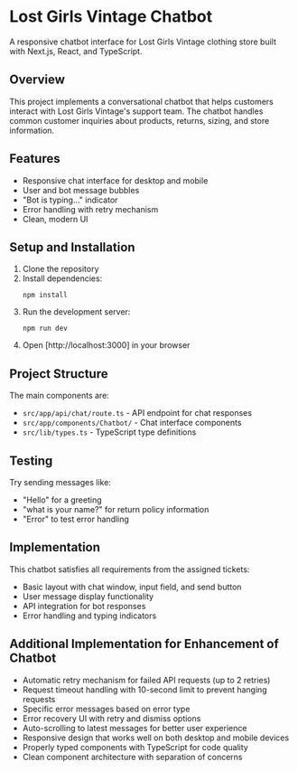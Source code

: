 # Lost Girls Vintage Chatbot
A responsive chatbot interface for Lost Girls Vintage clothing store built with Next.js, React, and TypeScript.

## Overview
This project implements a conversational chatbot that helps customers interact with Lost Girls Vintage's support team. The chatbot handles common customer inquiries about products, returns, sizing, and store information.

## Features
- Responsive chat interface for desktop and mobile
- User and bot message bubbles
- "Bot is typing..." indicator
- Error handling with retry mechanism
- Clean, modern UI

## Setup and Installation

1. Clone the repository
2. Install dependencies:
   ```
   npm install
   ```
3. Run the development server:
   ```
   npm run dev
   ```
4. Open [http://localhost:3000] in your browser

## Project Structure

The main components are:
- `src/app/api/chat/route.ts` - API endpoint for chat responses
- `src/app/components/Chatbot/` - Chat interface components
- `src/lib/types.ts` - TypeScript type definitions

## Testing

Try sending messages like:
- "Hello" for a greeting
- "what is your name?" for return policy information
- "Error" to test error handling

## Implementation

This chatbot satisfies all requirements from the assigned tickets:
- Basic layout with chat window, input field, and send button
- User message display functionality
- API integration for bot responses
- Error handling and typing indicators

## Additional Implementation for Enhancement of Chatbot

- Automatic retry mechanism for failed API requests (up to 2 retries)
- Request timeout handling with 10-second limit to prevent hanging requests
- Specific error messages based on error type
- Error recovery UI with retry and dismiss options
- Auto-scrolling to latest messages for better user experience
- Responsive design that works well on both desktop and mobile devices
- Properly typed components with TypeScript for code quality
- Clean component architecture with separation of concerns